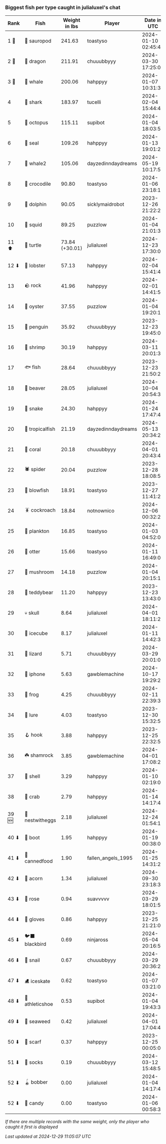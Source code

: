 ### Biggest fish per type caught in julialuxel's chat
| Rank | Fish | Weight in lbs | Player | Date in UTC |
|------|--------|-----------|---------|------|
| 1 🥇  | 🦕 sauropod | 241.63 | toastyso | 2024-01-10 02:45:42 |
| 2 🥈  | 🐉 dragon | 211.91 | chuuubbyyy | 2024-03-30 17:25:01 |
| 3 🥉  | 🐳 whale | 200.06 | hahppyy | 2024-01-07 10:31:34 |
| 4  | 🦈 shark | 183.97 | tucelli | 2024-02-04 15:44:44 |
| 5  | 🐙 octopus | 115.11 | supibot | 2024-01-04 18:03:52 |
| 6  | 🦭 seal | 109.26 | hahppyy | 2024-01-13 19:01:21 |
| 7  | 🐋 whale2 | 105.06 | dayzedinndaydreams | 2024-05-19 10:17:56 |
| 8  | 🐊 crocodile | 90.80 | toastyso | 2024-01-06 23:18:16 |
| 9  | 🐬 dolphin | 90.05 | sicklymaidrobot | 2023-12-26 21:22:24 |
| 10  | 🦑 squid | 89.25 | puzzlow | 2024-01-04 21:01:34 |
| 11 ⬆ | 🐢 turtle | 73.84 (+30.01) | julialuxel | 2024-12-23 17:30:06 |
| 12 ⬇ | 🦞 lobster | 57.13 | hahppyy | 2024-02-04 15:41:47 |
| 13  | 🪨 rock | 41.96 | hahppyy | 2024-02-01 14:41:58 |
| 14  | 🦪 oyster | 37.55 | puzzlow | 2024-01-04 19:20:12 |
| 15  | 🐧 penguin | 35.92 | chuuubbyyy | 2023-12-23 19:45:06 |
| 16  | 🦐 shrimp | 30.19 | hahppyy | 2024-03-11 20:01:30 |
| 17  | 🐟 fish | 28.64 | chuuubbyyy | 2023-12-23 21:50:22 |
| 18  | 🦫 beaver | 28.05 | julialuxel | 2024-10-04 20:54:33 |
| 19  | 🐍 snake | 24.30 | hahppyy | 2024-01-24 17:47:43 |
| 20  | 🐠 tropicalfish | 21.19 | dayzedinndaydreams | 2024-05-13 20:34:24 |
| 21  | 🪸 coral | 20.18 | chuuubbyyy | 2024-04-01 20:43:48 |
| 22  | 🕷️ spider | 20.04 | puzzlow | 2023-12-28 18:08:57 |
| 23  | 🐡 blowfish | 18.91 | toastyso | 2023-12-27 11:41:27 |
| 24  | 🪳 cockroach | 18.84 | notnownico | 2024-12-06 00:32:24 |
| 25  | 🦠 plankton | 16.85 | toastyso | 2024-01-03 04:52:07 |
| 26  | 🦦 otter | 15.66 | toastyso | 2024-01-11 16:49:02 |
| 27  | 🍄 mushroom | 14.18 | puzzlow | 2024-01-04 20:15:17 |
| 28  | 🧸 teddybear | 11.20 | hahppyy | 2023-12-23 13:43:06 |
| 29  | 💀 skull | 8.64 | julialuxel | 2024-04-01 18:11:26 |
| 30  | 🧊 icecube | 8.17 | julialuxel | 2024-01-11 14:42:35 |
| 31  | 🦎 lizard | 5.71 | chuuubbyyy | 2024-03-29 20:01:01 |
| 32  | 📱 iphone | 5.63 | gawblemachine | 2024-10-17 19:29:24 |
| 33  | 🐸 frog | 4.25 | chuuubbyyy | 2024-02-11 22:39:37 |
| 34  | 🎏 lure | 4.03 | toastyso | 2023-12-30 15:32:52 |
| 35  | 🪝 hook | 3.88 | hahppyy | 2023-12-25 22:32:58 |
| 36  | ☘️ shamrock | 3.85 | gawblemachine | 2024-04-01 17:08:27 |
| 37  | 🐚 shell | 3.29 | hahppyy | 2024-01-10 02:19:04 |
| 38  | 🦀 crab | 2.79 | hahppyy | 2024-01-14 14:17:43 |
| 39 🆕 | 🪺 nestwitheggs | 2.18 | julialuxel | 2024-12-24 01:54:16 |
| 40 ⬇ | 👢 boot | 1.95 | hahppyy | 2024-01-19 00:38:03 |
| 41 ⬇ | 🥫 cannedfood | 1.90 | fallen_angels_1995 | 2024-01-25 14:31:20 |
| 42 ⬇ | 🌰 acorn | 1.34 | julialuxel | 2024-09-30 23:18:34 |
| 43 ⬇ | 🌹 rose | 0.94 | suavvvvv | 2024-03-29 18:01:59 |
| 44 ⬇ | 🧤 gloves | 0.86 | hahppyy | 2023-12-25 21:21:08 |
| 45 ⬇ | 🐦‍⬛ blackbird | 0.69 | ninjaross | 2024-05-04 20:16:52 |
| 46 ⬇ | 🐌 snail | 0.67 | chuuubbyyy | 2024-03-29 20:36:29 |
| 47 ⬇ | ⛸️ iceskate | 0.62 | toastyso | 2024-01-07 03:21:01 |
| 48 ⬇ | 👟 athleticshoe | 0.53 | supibot | 2024-01-04 19:43:39 |
| 49 ⬇ | 🌿 seaweed | 0.42 | julialuxel | 2024-04-01 17:04:41 |
| 50 ⬇ | 🧣 scarf | 0.37 | hahppyy | 2023-12-25 00:05:05 |
| 51 ⬇ | 🧦 socks | 0.19 | chuuubbyyy | 2024-03-12 15:48:51 |
| 52 ⬇ | 🪀 bobber | 0.00 | julialuxel | 2024-01-04 14:17:46 |
| 52 ⬇ | 🍬 candy | 0.00 | toastyso | 2024-01-06 00:58:33 |

_If there are multiple records with the same weight, only the player who caught it first is displayed_

_Last updated at 2024-12-29 11:05:07 UTC_